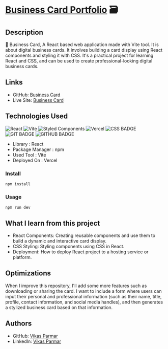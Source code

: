 # [Business Card Portfolio](https://github.com/vikas-parmar/business-card/) :card_file_box:

## Description
:pushpin: Business Card, A React based web application made with Vite tool. It is about digital business cards. It involves building a card display using React components and styling it with CSS. It's a practical project for learning React and CSS, and can be used to create professional-looking digital business cards.


## Links
- GitHub: [Business Card](https://github.com/vikas-parmar/business-card/)
- Live Site: [Business Card](https://business-card-vikas-parmar.vercel.app/)

## Technologies Used
![React](https://img.shields.io/badge/react-%2320232a.svg?style=for-the-badge&logo=react&logoColor=%2361DAFB)
![Vite](https://img.shields.io/badge/vite-%23646CFF.svg?style=for-the-badge&logo=vite&logoColor=white)
![Styled Components](https://img.shields.io/badge/styled--components-DB7093?style=for-the-badge&logo=styled-components&logoColor=white)
![Vercel](https://img.shields.io/badge/vercel-%23000000.svg?style=for-the-badge&logo=vercel&logoColor=white)
![CSS BADGE](https://img.shields.io/badge/CSS-239120?&style=for-the-badge&logo=css3&logoColor=white)
![GIT BADGE](https://img.shields.io/badge/GIT-E44C30?style=for-the-badge&logo=git&logoColor=white)
![GITHUB BADGE](https://img.shields.io/badge/GitHub-100000?style=for-the-badge&logo=github&logoColor=white)

* Library         :  React
* Package Manager :  npm
* Used Tool       :  Vite
* Deployed On     :  Vercel

### Install
```
npm install
```
### Usage
```
npm run dev
```

## What I learn from this project
- React Components: Creating reusable components and use them to build a dynamic and interactive card display.
- CSS Styling: Styling components using CSS in React.
- Deployment: How to deploy React project to a hosting service or platform.

## Optimizations
When I improve this repository, I'll add some more features such as downloading or sharing the card.
I want to include a form where users can input their personal and professional information (such as their name, title, profile, contact information, and social media handles), and then generates a stylized business card based on that information.

## Authors
- GitHub: [Vikas Parmar](https://github.com/vikas-parmar)
- LinkedIn: [Vikas Parmar](https://www.linkedin.com/in/vikas-parmar/)

